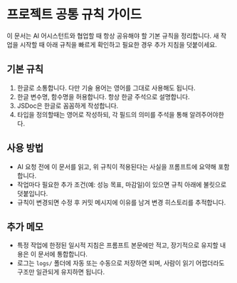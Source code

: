 # 프로젝트 공통 규칙 가이드

이 문서는 AI 어시스턴트와 협업할 때 항상 공유해야 할 기본 규칙을 정리합니다. 새 작업을 시작할 때 아래 규칙을 빠르게 확인하고 필요한 경우 추가 지침을 덧붙이세요.

## 기본 규칙

1. 한글로 소통합니다. 다만 기술 용어는 영어를 그대로 사용해도 됩니다.
2. 한글 변수명, 함수명을 허용합니다. 항상 한글 주석으로 설명합니다.
3. JSDoc은 한글로 꼼꼼하게 작성합니다.
4. 타입을 정의할때는 영어로 작성하되, 각 필드의 의미를 주석을 통해 알려주어야한다.

## 사용 방법

- AI 요청 전에 이 문서를 읽고, 위 규칙이 적용된다는 사실을 프롬프트에 요약해 포함합니다.
- 작업마다 필요한 추가 조건(예: 성능 목표, 마감일)이 있으면 규칙 아래에 불릿으로 덧붙입니다.
- 규칙이 변경되면 수정 후 커밋 메시지에 이유를 남겨 변경 히스토리를 추적합니다.

## 추가 메모

- 특정 작업에 한정된 일시적 지침은 프롬프트 본문에만 적고, 장기적으로 유지할 내용은 이 문서에 통합합니다.
- 로그는 `logs/` 폴더에 자동 또는 수동으로 저장하면 되며, 사람이 읽기 어렵더라도 구조만 일관되게 유지하면 됩니다.
